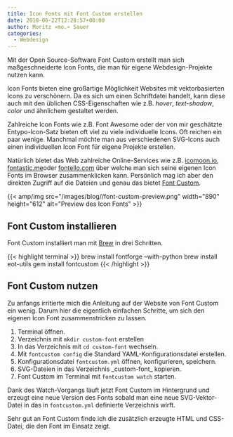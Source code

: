 ```yaml
---
title: Icon Fonts mit Font Custom erstellen
date: 2018-06-22T12:28:57+00:00
author: Moritz »mo.« Sauer
categories:
  - Webdesign
---
```

Mit der Open Source-Software Font Custom erstellt man sich maßgeschneiderte Icon Fonts, die man für eigene Webdesign-Projekte nutzen kann.<!-- readmore -->

Icon Fonts bieten eine großartige Möglichkeit Websites mit vektorbasierten Icons zu verschönern. Da es sich um einen Schriftdatei handelt, kann diese auch mit den üblichen CSS-Eigenschaften wie z.B. _hover_, _text-shadow_, _color_ und ähnlichem gestaltet werden.

Zahlreiche Icon Fonts wie z.B. Font Awesome oder der von mir geschätzte Entypo-Icon-Satz bieten oft viel zu viele individuelle Icons. Oft reichen ein paar wenige. Manchmal möchte man aus verschiedenen SVG-Icons auch einen individuellen Icon Font für eigene Projekte erstellen.

Natürlich bietet das Web zahlreiche Online-Services wie z.B. <a href="https://icomoon.io/app/">icomoon.io</a>, <a href="http://fontastic.me/">fontastic.me</a>oder <a href="http://fontello.com/">fontello.com</a> über welche man sich seine eigenen Icon Fonts im Browser zusammenklicken kann. Persönlich mag ich aber den direkten Zugriff auf die Dateien und genau das bietet <a href="https://github.com/FontCustom/fontcustom">Font Custom</a>.

{{< amp/img src="/images/blog//font-custom-preview.png" width="890" height="612" alt="Preview des Icon Fonts" >}}

<h2 id="font-custom-installieren">Font Custom installieren</h2>

Font Custom installiert man mit <a href="http://brew.sh/">Brew</a> in drei Schritten.

{{< highlight terminal >}}
brew install fontforge –with-python
brew install eot-utils
gem install fontcustom
{{< /highlight >}}

<h2 id="font-custom-nutzen">Font Custom nutzen</h2>
Zu anfangs irritierte mich die Anleitung auf der Website von Font Custom ein wenig. Darum hier die eigentlich einfachen Schritte, um sich den eigenen Icon Font zusammenstricken zu lassen.
<ol>
 	<li>Terminal öffnen.</li>
 	<li>Verzeichnis mit <code class="highlighter-rouge">mkdir custom-font</code> erstellen</li>
 	<li>In das Verzeichnis mit <code class="highlighter-rouge">cd custom-font</code> wechseln.</li>
 	<li>Mit <code class="highlighter-rouge">fontcustom config</code> die Standard YAML-Konfigurationsdatei erstellen.</li>
 	<li>Konfigurationsdatei <code class="highlighter-rouge">fontcustom.yml</code> öffnen, konfigurieren, speichern.</li>
 	<li>SVG-Dateien in das Verzeichnis _custom-font_ kopieren.</li>
 	<li>Font Custom im Terminal mit <code class="highlighter-rouge">fontcustom watch</code> starten.</li>
</ol>
Dank des Watch-Vorgangs läuft jetzt Font Custom im Hintergrund und erzeugt eine neue Version des Fonts sobald man eine neue SVG-Vektor-Datei in das in <code class="highlighter-rouge">fontcustom.yml</code> definierte Verzeichnis wirft.

Sehr gut an Font Custom finde ich die zusätzlich erzeugte HTML und CSS-Datei, die den Font im Einsatz zeigt.